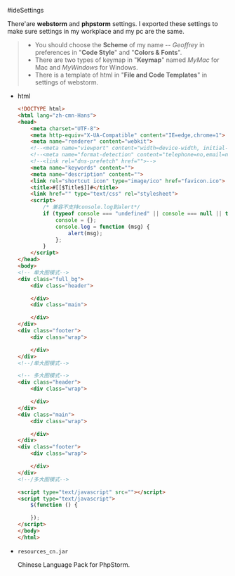 #ideSettings

There'are **webstorm** and **phpstorm** settings. I exported these settings to make sure settings in my workplace and my pc are the same.

>- You should choose the **Scheme** of my name -- *Geoffrey* in preferences in "**Code Style**" and "**Colors & Fonts**".
>- There are two types of keymap in "**Keymap**" named *MyMac* for Mac and *MyWindows* for Windows.
>- There is a template of html in "**File and Code Templates**" in settings of webstorm.

- html

    ```html
    <!DOCTYPE html>
    <html lang="zh-cmn-Hans">
    <head>
        <meta charset="UTF-8">
        <meta http-equiv="X-UA-Compatible" content="IE=edge,chrome=1">
        <meta name="renderer" content="webkit">
        <!--<meta name="viewport" content="width=device-width, initial-scale=1.0, user-scalable=no, minimum-scale=1.0, maximum-scale=1.0">-->
        <!--<meta name="format-detection" content="telephone=no,email=no,address=no">-->
        <!--<link rel="dns-prefetch" href="">-->
        <meta name="keywords" content="">
        <meta name="description" content="">
        <link rel="shortcut icon" type="image/ico" href="favicon.ico">
        <title>#[[$Title$]]#</title>
        <link href="" type="text/css" rel="stylesheet">
        <script>
            /* 兼容不支持console.log到alert*/
            if (typeof console === "undefined" || console === null || typeof console.log !== "function") {
                console = {};
                console.log = function (msg) {
                    alert(msg);
                };
            }
        </script>
    </head>
    <body>
    <!-- 单大图模式-->
    <div class="full_bg">
        <div class="header">

        </div>
        <div class="main">

        </div>
    </div>
    <div class="footer">
        <div class="wrap">

        </div>
    </div>
    <!--/单大图模式-->

    <!-- 多大图模式-->
    <div class="header">
        <div class="wrap">

        </div>
    </div>
    <div class="main">
        <div class="wrap">

        </div>
    </div>
    <div class="footer">
        <div class="wrap">

        </div>
    </div>
    <!--/多大图模式-->

    <script type="text/javascript" src=""></script>
    <script type="text/javascript">
        $(function () {

        });
    </script>
    </body>
    </html>
    ```

- `resources_cn.jar`

    Chinese Language Pack for PhpStorm.